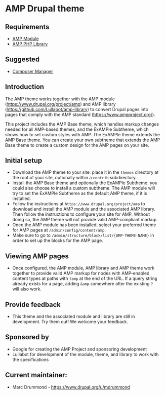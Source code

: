 # AMP Drupal theme

## Requirements

* [AMP Module](https://www.drupal.org/project/amp)
* [AMP PHP Library](https://github.com/Lullabot/amp-library)

## Suggested 
* [Composer Manager](https://www.drupal.org/project/composer_manager)

## Introduction
The AMP theme works together with the AMP module
(https://www.drupal.org/project/amp) and AMP library
(https://github.com/Lullabot/amp-library) to convert Drupal pages into
pages that comply with the AMP standard (https://www.ampproject.org/).

This project includes the AMP Base theme, which handles markup changes
needed for all AMP-based themes, and the ExAMPle Subtheme, which shows
how to set custom styles with AMP. The ExAMPle theme extends the AMP
Base theme. You can create your own subtheme that extends the AMP Base
theme to create a custom design for the AMP pages on your site.

## Initial setup
- Download the AMP theme to your site: place it in the `themes`
  directory at the root of your site, optionally within a  `contrib`
  subdirectory.
- Install the AMP Base theme and optionally the ExAMPle Subtheme: you
  could also choose to install a custom subtheme. The AMP module will
  try to set the ExAMPle Subtheme as the default AMP theme, if it is
  installed.
- Follow the instructions at `https://www.drupal.org/project/amp` to
  download and install the AMP module and the associated AMP library.
  Then follow the instructions to configure your site for AMP. Without
  doing so, the AMP theme will not provide valid AMP-compliant markup.
- Once the AMP module has been installed, select your preferred theme
  for AMP pages at `/admin/config/content/amp`.
- Make sure to go to `/admin/structure/block/list/{AMP-THEME-NAME}`
  in order to set up the blocks for the AMP page.

## Viewing AMP pages
- Once configured, the AMP module, AMP library and AMP theme work
  together to provide valid AMP markup for nodes with AMP-enabled
  content types at paths with `?amp` at the end of the URL. If a query
  string already exists for a page, adding `&amp` somewhere after the
  existing `?` will also work.

## Provide feedback
- This theme and the associated module and library are still in
  development. Try them out! We welcome your feedback.

## Sponsored by
- Google for creating the AMP Project and sponsoring development
- Lullabot for development of the module, theme, and library to work with the
  specifications

## Current maintainer:
- Marc Drummond - https://www.drupal.org/u/mdrummond
